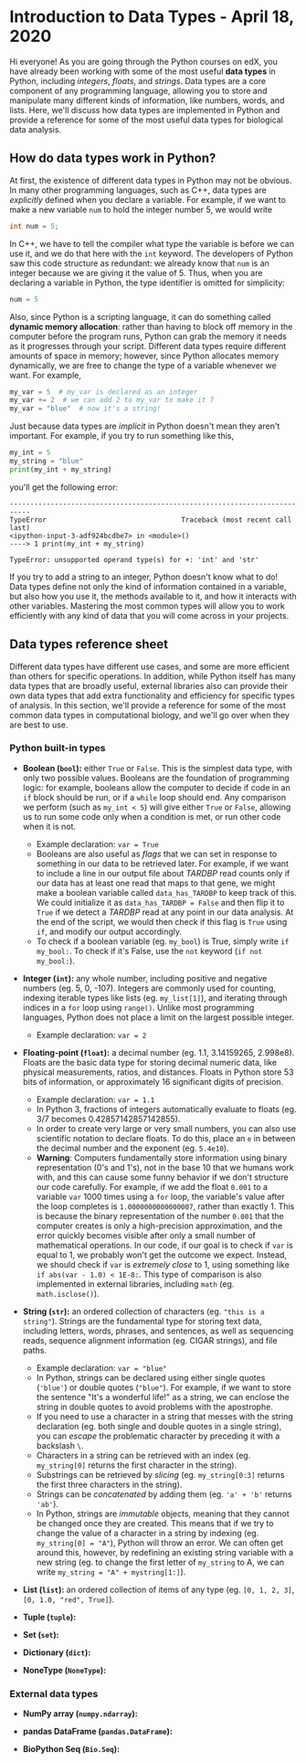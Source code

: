 # Introduction to Data Types - April 18, 2020

Hi everyone! As you are going through the Python 
courses on edX, you have already been working with 
some of the most useful **data types** in Python, 
including _integers_, _floats_, and _strings_. Data 
types are a core component of any programming 
language, allowing you to store and manipulate many 
different kinds of information, like numbers, words, and 
lists. Here, we'll discuss how data types are 
implemented in Python and provide a reference for 
some of the most useful data types for biological 
data analysis.


## How do data types work in Python?

At first, the existence of different data types in 
Python may not be obvious. In many other programming 
languages, such as C++, data types are _explicitly_ 
defined when you declare a variable. For example, if 
we want to make a new variable `num` to hold the 
integer number 5, we would write

```c++
int num = 5;
```

In C++, we have to tell the compiler what type the 
variable is before we can use it, and we do that here with 
the `int` keyword. The developers of Python saw this 
code structure as redundant: we already know that 
`num` is an integer because we are giving it the value 
of 5. Thus, when you are declaring a variable in 
Python, the type identifier is omitted for simplicity:

```python
num = 5
```

Also, since Python is a scripting language, it can do 
something called **dynamic memory allocation**: rather 
than having to block off memory in the computer before 
the program runs, Python can grab the memory it needs 
as it progresses through your script. Different 
data types require different amounts of space in memory; however, 
since Python allocates memory dynamically, we are free 
to change the type of a variable whenever we want. For 
example,

```python
my_var = 5  # my_var is declared as an integer
my_var += 2  # we can add 2 to my_var to make it 7
my_var = "blue"  # now it's a string!
```

Just because data types are _implicit_ in Python 
doesn't mean they aren't important. For example, if 
you try to run something like this,

```python
my_int = 5
my_string = "blue"
print(my_int + my_string)
```

you'll get the following error:

```
---------------------------------------------------------------------------
TypeError                                 Traceback (most recent call last)
<ipython-input-3-adf924bcdbe7> in <module>()
----> 1 print(my_int + my_string)

TypeError: unsupported operand type(s) for +: 'int' and 'str'
```

If you try to add a string to an integer, Python 
doesn't know what to do! Data types define not 
only the kind of information contained in a variable, 
but also how you use it, the methods available 
to it, and how it interacts with other variables. 
Mastering the most common types will allow you 
to work efficiently with any kind of data that 
you will come across in your projects.


## Data types reference sheet

Different data types have different use cases, 
and some are more efficient than others for 
specific operations. In addition, while Python 
itself has many data types that are broadly useful, 
external libraries also can provide their own data 
types that add extra functionality and efficiency 
for specific types of analysis. In this section, we'll 
provide a reference for some of the most common 
data types in computational biology, and we'll 
go over when they are best to use.

### Python built-in types

- **Boolean (`bool`):** either `True` or `False`. This is the simplest data type, with only two possible values. Booleans are the foundation of programming logic: for example, booleans allow the computer to decide if code in an `if` block should be run, or if a `while` loop should end. Any comparison we perform (such as `my_int < 5`) will give either `True` or `False`, allowing us to run some code only when a condition is met, or run other code when it is not.
  - Example declaration: `var = True`
  - Booleans are also useful as _flags_ that we can set in response to something in our data to be retrieved later. For example, if we want to include a line in our output file about _TARDBP_ read counts only if our data has at least one read that maps to that gene, we might make a boolean variable called `data_has_TARDBP` to keep track of this. We could initialize it as `data_has_TARDBP = False` and then flip it to `True` if we detect a _TARDBP_ read at any point in our data analysis. At the end of the script, we would then check if this flag is `True` using `if`, and modify our output accordingly.
  - To check if a boolean variable (eg. `my_bool`) is True, simply write `if my_bool:`. To check if it's False, use the `not` keyword (`if not my_bool:`).

- **Integer (`int`):** any whole number, including positive and negative numbers (eg. 5, 0, -107). Integers are commonly used for counting, indexing iterable types like lists (eg. `my_list[1]`), and iterating through indices in a `for` loop using `range()`. Unlike most programming languages, Python does not place a limit on the largest possible integer.
  - Example declaration: `var = 2`
  
- **Floating-point (`float`):** a decimal number (eg. 1.1, 3.14159265, 2.998e8). Floats are the basic data type for storing decimal numeric data, like physical measurements, ratios, and distances. Floats in Python store 53 bits of information, or approximately 16 significant digits of precision.
  - Example declaration: `var = 1.1`
  - In Python 3, fractions of integers automatically evaluate to floats (eg. 3/7 becomes 0.42857142857142855).
  - In order to create very large or very small numbers, you can also use scientific notation to declare floats. To do this, place an `e` in between the decimal number and the exponent (eg. `5.4e10`).
  - **Warning**: Computers fundamentally store information using binary representation (0's and 1's), not in the base 10 that we humans work with, and this can cause some funny behavior if we don't structure our code carefully. For example, if we add the float `0.001` to a variable `var` 1000 times using a `for` loop, the variable's value after the loop completes is `1.0000000000000007`, rather than exactly 1. This is because the binary representation of the number `0.001` that the computer creates is only a high-precision approximation, and the error quickly becomes visible after only a small number of mathematical operations. In our code, if our goal is to check if `var` is equal to 1, we probably won't get the outcome we expect. Instead, we should check if `var` is _extremely close_ to 1, using something like `if abs(var - 1.0) < 1E-8:`. This type of comparison is also implemented in external libraries, including `math` (eg. `math.isclose()`).

- **String (`str`):** an ordered collection of characters (eg. `"this is a string"`). Strings are the fundamental type for storing text data, including letters, words, phrases, and sentences, as well as sequencing reads, sequence alignment information (eg. CIGAR strings), and file paths.
  - Example declaration: `var = "blue"`
  - In Python, strings can be declared using either single quotes (`'blue'`) or double quotes (`"blue"`). For example, if we want to store the sentence "It's a wonderful life!" as a string, we can enclose the string in double quotes to avoid problems with the apostrophe.
  - If you need to use a character in a string that messes with the string declaration (eg. both single and double quotes in a single string), you can _escape_ the problematic character by preceding it with a backslash `\`.
  - Characters in a string can be retrieved with an index (eg. `my_string[0]` returns the first character in the string).
  - Substrings can be retrieved by _slicing_ (eg. `my_string[0:3]` returns the first three characters in the string).
  - Strings can be _concatenated_ by adding them (eg. `'a' + 'b'` returns `'ab'`).
  - In Python, strings are _immutable_ objects, meaning that they cannot be changed once they are created. This means that if we try to change the value of a character in a string by indexing (eg. `my_string[0] = "A"`), Python will throw an error. We can often get around this, however, by redefining an existing string variable with a new string (eg. to change the first letter of `my_string` to A, we can write `my_string = "A" + mystring[1:]`).
 
  
- **List (`list`):** an ordered collection of items of any type (eg. `[0, 1, 2, 3]`, `[0, 1.0, "red", True]`).

- **Tuple (`tuple`):**

- **Set (`set`):**

- **Dictionary (`dict`):**

- **NoneType (`NoneType`):**

### External data types

- **NumPy array (`numpy.ndarray`):**

- **pandas DataFrame (`pandas.DataFrame`):**

- **BioPython Seq (`Bio.Seq`):**
